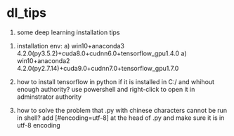 
# dl_tips
1. some deep learning installation tips

1) installation env: 
a) win10+anaconda3 4.2.0(py3.5.2)+cuda8.0+cudnn6.0+tensorflow_gpu1.4.0
a) win10+anaconda2 4.2.0(py2.7.14)+cuda9.0+cudnn7.0+tensorflow_gpu1.7.0

2) how to install tensorflow in python if it is installed in C:/ and whihout enough authority?
use powershell and right-click to open it in adminstrator authority

3) how to solve the problem that .py with chinese characters cannot be run in shell?
add [#encoding=utf-8] at the head of .py and make sure it is in utf-8 encoding

